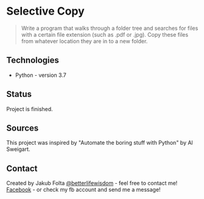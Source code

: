 # Selective Copy
> Write a program that walks through a folder tree and searches for files with a certain file extension (such as .pdf or .jpg).
Copy these files from whatever location they are in to a new folder.

## Technologies
* Python - version 3.7

## Status
Project is finished.

## Sources
This project was inspired by "Automate the boring stuff with Python" by Al Sweigart.

## Contact
Created by Jakub Folta [@betterlifewisdom](https://www.betterlifewisdom.com/) - feel free to contact me!<br/>
[Facebook](https://www.facebook.com/jakub.folta.58) - or check my fb account and send me a message!
